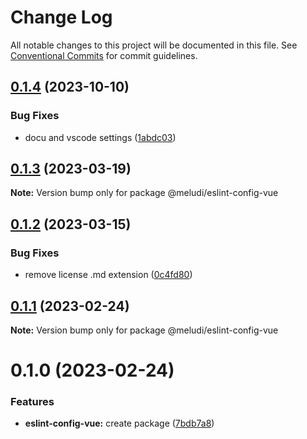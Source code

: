 # Change Log

All notable changes to this project will be documented in this file.
See [Conventional Commits](https://conventionalcommits.org) for commit guidelines.

## [0.1.4](https://github.com/meludi/eslint-config/compare/@meludi/eslint-config-vue@0.1.3...@meludi/eslint-config-vue@0.1.4) (2023-10-10)

### Bug Fixes

- docu and vscode settings ([1abdc03](https://github.com/meludi/eslint-config/commit/1abdc03a10fe7208429839b95b47444bad92c333))

## [0.1.3](https://github.com/meludi/eslint-config/compare/@meludi/eslint-config-vue@0.1.2...@meludi/eslint-config-vue@0.1.3) (2023-03-19)

**Note:** Version bump only for package @meludi/eslint-config-vue

## [0.1.2](https://github.com/meludi/eslint-config/compare/@meludi/eslint-config-vue@0.1.1...@meludi/eslint-config-vue@0.1.2) (2023-03-15)

### Bug Fixes

- remove license .md extension ([0c4fd80](https://github.com/meludi/eslint-config/commit/0c4fd80771fe7317e53b1a243c454aa46e122577))

## [0.1.1](https://github.com/meludi/eslint-config/compare/@meludi/eslint-config-vue@0.1.0...@meludi/eslint-config-vue@0.1.1) (2023-02-24)

**Note:** Version bump only for package @meludi/eslint-config-vue

# 0.1.0 (2023-02-24)

### Features

- **eslint-config-vue:** create package ([7bdb7a8](https://github.com/meludi/eslint-config/commit/7bdb7a8f00bdc7614ab21d170adb46e05d77b8dd))
